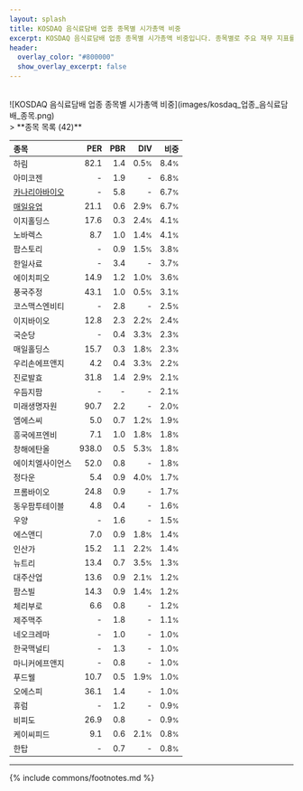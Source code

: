 ```yaml
---
layout: splash
title: KOSDAQ 음식료담배 업종 종목별 시가총액 비중
excerpt: KOSDAQ 음식료담배 업종 종목별 시가총액 비중입니다. 종목별로 주요 재무 지표를 함께 표시합니다.
header:
  overlay_color: "#800000"
  show_overlay_excerpt: false
---
```

<br>
![KOSDAQ 음식료담배 업종 종목별 시가총액 비중](images/kosdaq_업종_음식료담배_종목.png)
<br>
> **종목 목록 (42)**<a id="list"></a>

| **종목** | **PER** | **PBR** | **DIV** | **비중** |
| :------- | ------: | ------: | ------: | -------: |
| 하림 | 82.1 | 1.4 | 0.5<small>%</small> | 8.4<small>%</small> |
| 아미코젠 | - | 1.9 | - | 6.8<small>%</small> |
| [카나리아바이오](/016790/) | - | 5.8 | - | 6.7<small>%</small> |
| [매일유업](/267980/) | 21.1 | 0.6 | 2.9<small>%</small> | 6.7<small>%</small> |
| 이지홀딩스 | 17.6 | 0.3 | 2.4<small>%</small> | 4.1<small>%</small> |
| 노바렉스 | 8.7 | 1.0 | 1.4<small>%</small> | 4.1<small>%</small> |
| 팜스토리 | - | 0.9 | 1.5<small>%</small> | 3.8<small>%</small> |
| 한일사료 | - | 3.4 | - | 3.7<small>%</small> |
| 에이치피오 | 14.9 | 1.2 | 1.0<small>%</small> | 3.6<small>%</small> |
| 풍국주정 | 43.1 | 1.0 | 0.5<small>%</small> | 3.1<small>%</small> |
| 코스맥스엔비티 | - | 2.8 | - | 2.5<small>%</small> |
| 이지바이오 | 12.8 | 2.3 | 2.2<small>%</small> | 2.4<small>%</small> |
| 국순당 | - | 0.4 | 3.3<small>%</small> | 2.3<small>%</small> |
| 매일홀딩스 | 15.7 | 0.3 | 1.8<small>%</small> | 2.3<small>%</small> |
| 우리손에프앤지 | 4.2 | 0.4 | 3.3<small>%</small> | 2.2<small>%</small> |
| 진로발효 | 31.8 | 1.4 | 2.9<small>%</small> | 2.1<small>%</small> |
| 우듬지팜 | - | - | - | 2.1<small>%</small> |
| 미래생명자원 | 90.7 | 2.2 | - | 2.0<small>%</small> |
| 엠에스씨 | 5.0 | 0.7 | 1.2<small>%</small> | 1.9<small>%</small> |
| 흥국에프엔비 | 7.1 | 1.0 | 1.8<small>%</small> | 1.8<small>%</small> |
| 창해에탄올 | 938.0 | 0.5 | 5.3<small>%</small> | 1.8<small>%</small> |
| 에이치엘사이언스 | 52.0 | 0.8 | - | 1.8<small>%</small> |
| 정다운 | 5.4 | 0.9 | 4.0<small>%</small> | 1.7<small>%</small> |
| 프롬바이오 | 24.8 | 0.9 | - | 1.7<small>%</small> |
| 동우팜투테이블 | 4.8 | 0.4 | - | 1.6<small>%</small> |
| 우양 | - | 1.6 | - | 1.5<small>%</small> |
| 에스앤디 | 7.0 | 0.9 | 1.8<small>%</small> | 1.4<small>%</small> |
| 인산가 | 15.2 | 1.1 | 2.2<small>%</small> | 1.4<small>%</small> |
| 뉴트리 | 13.4 | 0.7 | 3.5<small>%</small> | 1.3<small>%</small> |
| 대주산업 | 13.6 | 0.9 | 2.1<small>%</small> | 1.2<small>%</small> |
| 팜스빌 | 14.3 | 0.9 | 1.4<small>%</small> | 1.2<small>%</small> |
| 체리부로 | 6.6 | 0.8 | - | 1.2<small>%</small> |
| 제주맥주 | - | 1.8 | - | 1.1<small>%</small> |
| 네오크레마 | - | 1.0 | - | 1.0<small>%</small> |
| 한국맥널티 | - | 1.3 | - | 1.0<small>%</small> |
| 마니커에프앤지 | - | 0.8 | - | 1.0<small>%</small> |
| 푸드웰 | 10.7 | 0.5 | 1.9<small>%</small> | 1.0<small>%</small> |
| 오에스피 | 36.1 | 1.4 | - | 1.0<small>%</small> |
| 휴럼 | - | 1.2 | - | 0.9<small>%</small> |
| 비피도 | 26.9 | 0.8 | - | 0.9<small>%</small> |
| 케이씨피드 | 9.1 | 0.6 | 2.1<small>%</small> | 0.8<small>%</small> |
| 한탑 | - | 0.7 | - | 0.8<small>%</small> |

---
{% include commons/footnotes.md %}